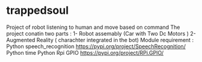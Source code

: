 # trappedsoul
Project of robot listening to human and move based on command 
The project conatin two parts : 
1- Robot assemably (Car with Two Dc Motors ) 
2- Augmented Reality ( charachter integrated in the bot)
Module  requirement :
Python speech_recognition https://pypi.org/project/SpeechRecognition/
Python time
Python Rpi GPIO https://pypi.org/project/RPi.GPIO/
